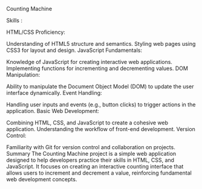 Counting Machine

Skills :

HTML/CSS Proficiency:

Understanding of HTML5 structure and semantics.
Styling web pages using CSS3 for layout and design.
JavaScript Fundamentals:

Knowledge of JavaScript for creating interactive web applications.
Implementing functions for incrementing and decrementing values.
DOM Manipulation:

Ability to manipulate the Document Object Model (DOM) to update the user interface dynamically.
Event Handling:

Handling user inputs and events (e.g., button clicks) to trigger actions in the application.
Basic Web Development:

Combining HTML, CSS, and JavaScript to create a cohesive web application.
Understanding the workflow of front-end development.
Version Control:

Familiarity with Git for version control and collaboration on projects.
Summary
The Counting Machine project is a simple web application designed to help developers practice their skills in HTML, CSS, and JavaScript. It focuses on creating an interactive counting interface that allows users to increment and decrement a value, reinforcing fundamental web development concepts.

